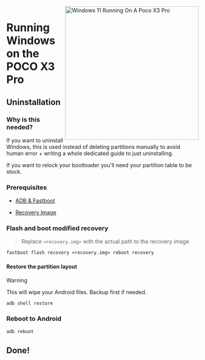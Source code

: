 <img align="right" src="https://github.com/woa-vayu/src_vayu_windows/blob/main/2PocoX3ProWindows.png" width="350" alt="Windows 11 Running On A Poco X3 Pro">

# Running Windows on the POCO X3 Pro

## Uninstallation

### Why is this needed?
If you want to uninstall Windows, this is used instead of deleting partitions manually to avoid human error + writing a whole dedicated guide to just uninstalling.

If you want to relock your bootloader you'll need your partition table to be stock.

### Prerequisites
- [ADB & Fastboot](https://developer.android.com/studio/releases/platform-tools)
  
- [Recovery Image](https://github.com/woa-vayu-archive/Port-Windows-11-POCO-X3-Pro/releases/tag/Recoveries)

### Flash and boot modified recovery
> Replace `<recovery.img>` with the actual path to the recovery image
```cmd
fastboot flash recovery <recovery.img> reboot recovery
```

#### Restore the partition layout
> [!Warning]
> This will wipe your Android files. Backup first if needed.
```cmd
adb shell restore
```

### Reboot to Android 
```cmd
adb reboot 
```

## Done!






















